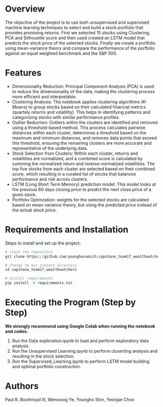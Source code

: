 # Overview
The objective of the project is to use both unsupervised and supervised machine learning techniques to select and build a stock portfolio that provides promising returns. First we selected 15 stocks using Clustering, PCA and Sillhouette score and then used created an LSTM model that predicts the stock price of the selected stocks. Finally we create a portfolio using mean-variance theory and compare the performance of the porftolio against an equal weighted benchmark and the S&P 500.

# Features
- Dimensionality Reduction: Principal Component Analysis (PCA) is used to reduce the dimensionality of the data, making the clustering process more efficient and interpretable.
- Clustering Analysis: The notebook applies clustering algorithms (K-Means) to group stocks based on their calculated financial metrics (quartely returns and volatility). This helps in identifying patterns and categorizing stocks with similar performance profiles.
- Outlier Reduction: Outliers within the clusters are identified and removed using a threshold-based method. This process calculates pairwise distances within each cluster, determines a threshold based on the maximum and minimum distances, and removes data points that exceed this threshold, ensuring the remaining clusters are more accurate and representative of the underlying data.
- Stock Selection from Clusters: Within each cluster, returns and volatilities are normalized, and a combined score is calculated by summing the normalized return and inverse-normalized volatilities. The top five stocks from each cluster are selected based on their combined score, which resulting in a curated list of stocks that balances performance and risk across clusters. 
- LSTM (Long Short Term Memory) prediction model: This model looks at the previous 60 days closing price to predict the next close price of a given stock.
- Portfolio Optimzation: weights for the selected stocks are calculated based on mean variance theory, but using the predicted price instead of the actual stock price.
 
# Requirements and Installation

Steps to install and set up the project:

```python
# clone the repository
git clone https://github.com/younghosumich/capstone_team17_wealthwatchers.git

# Change to our project directory
cd capstone_team17_wealthwatchers

# install requirements
pip install -r requirements.txt
```

# Executing the Program (Step by Step)
**We strongly recommend using Google Colab when running the notebook and codes.**

1. Run the Data exploration.ipynb to load and perform exploratory data analysis
2. Run the Unsupervised Learning.ipynb to perform cluserting analysis and resulting in the stock selection.
3. Run the Supervised_Learning.ipynb to perform LSTM model building and optimal portfolio construction.


# Authors
Paul R. Boothroyd III,
Wenxiong Ye,
Youngho Shin,
Yeonjae Choo
